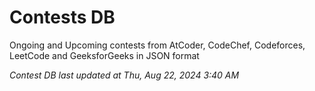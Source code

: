 # Contests DB

Ongoing and Upcoming contests from AtCoder, CodeChef, Codeforces, LeetCode and GeeksforGeeks in JSON format

*Contest DB last updated at Thu, Aug 22, 2024 3:40 AM*  
